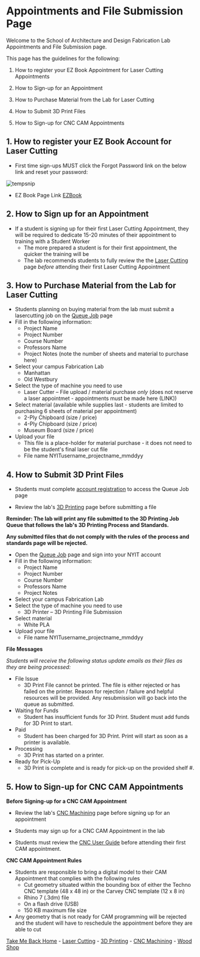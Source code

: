 # Appointments and File Submission Page

Welcome to the School of Architecture and Design Fabrication Lab Appointments and File Submission page. 

This page has the guidelines for the following: 

1. How to register your EZ Book Appointment for Laser Cutting Appointments
   
2. How to Sign-up for an Appointment
   
3. How to Purchase Material from the Lab for Laser Cutting
   
4. How to Submit 3D Print Files
   
5. How to Sign-up for CNC CAM Appointments



## 1. How to register your EZ Book Account for Laser Cutting

* First time sign-ups MUST click the Forgot Password link on the below link and reset your password:

 ![tempsnip](https://github.com/user-attachments/assets/a95634f1-71b4-4703-9047-c5b3157b8628)

* EZ Book Page Link [EZBook](https://new.ezbook.com/NYIT)


## 2. How to Sign up for an Appointment

* If a student is signing up for their first Laser Cutting Appointment, they will be required to dedicate 15-20 minutes of their appointment to training with a Student Worker
  * The more prepared a student is for their first appointment, the quicker the training will be
  * The lab recommends students to fully review the the [Laser Cutting](https://digitalfabricationlab-nyit-soad.github.io/resources/LaserCutters/) page *before* attending their first Laser Cutting Appointment
    

## 3. How to Purchase Material from the Lab for Laser Cutting

* Students planning on buying material from the lab must submit a lasercutting job on the [Queue Job](https://www.nyit.edu/architecture/fabrication_labs/queue_job) page
* Fill in the following information: 
  * Project Name
  * Project Number
  * Course Number
  * Professors Name
  * Project Notes (note the number of sheets and material to purchase here)
* Select your campus Fabrication Lab
  * Manhattan
  * Old Westbury
* Select the type of machine you need to use 
  * Laser Cutter – File upload / material purchase *only* (does not reserve a laser appointmet - appointments must be made here (LINK))
* Select material (available while supplies last - students are limited to purchasing 6 sheets of material per appointment)
  * 2-Ply Chipboard (size / price)
  * 4-Ply Chipboard (size / price)
  * Museum Board (size / price)
* Upload your file
  * This file is a place-holder for material purchase - it does not need to be the student's final laser cut file   
  * File name NYITusername_projectname_mmddyy
    
## 4. How to Submit 3D Print Files

* Students must complete [account registration](https://www.nyit.edu/architecture/fabrication_labs/account_registration) to access the Queue Job page

* Review the lab's [3D Printing](https://digitalfabricationlab-nyit-soad.github.io/resources/3Dprinters/) page before submitting a file
  
**Reminder: The lab will print any file submitted to the 3D Printing Job Queue that follows the lab's 3D Printing Process and Standards.**

**Any submitted files that do not comply with the rules of the process and standards page will be rejected.**
    
* Open the [Queue Job](https://www.nyit.edu/architecture/fabrication_labs/queue_job) page and sign into your NYIT account
* Fill in the following information: 
  * Project Name
  * Project Number
  * Course Number
  * Professors Name
  * Project Notes
* Select your campus Fabrication Lab
* Select the type of machine you need to use 
  * 3D Printer – 3D Printing File Submission 
* Select material 
  * White PLA
* Upload your file
  * File name NYITusername_projectname_mmddyy
  
**File Messages**

*Students will receive the following status update emails as their files as they are being processed:*

* File Issue
  * 3D Print File cannot be printed. The file is either rejected or has failed on the printer. Reason for rejection / failure and helpful resources will be provided. Any resubmission will go back into the queue as submitted.
* Waiting for Funds
  * Student has insufficient funds for 3D Print. Student must add funds for 3D Print to start. 
* Paid
  * Student has been charged for 3D Print. Print will start as soon as a printer is available.
* Processing
  * 3D Print has started on a printer.
* Ready for Pick-Up
  * 3D Print is complete and is ready for pick-up on the provided shelf #.

## 5. How to Sign-up for CNC CAM Appointments

**Before Signing-up for a CNC CAM Appointment**

* Review the lab's [CNC Machining](https://digitalfabricationlab-nyit-soad.github.io/resources/CNCmills/) page before signing up for an appointment
  
* Students may sign up for a CNC CAM Appointment in the lab

* Students must review the [CNC User Guide](https://github.com/DigitalFabricationLab-NYIT-SoAD/resources/blob/main/UserGuides/CNCmills.md) before attending their first CAM appointment.

**CNC CAM Appointment Rules**
* Students are responsible to bring a digital model to their CAM Appointment that complies with the following rules
  * Cut geometry situated within the bounding box of either the Techno CNC template (48 x 48 in) or the Carvey CNC template (12 x 8 in)
  * Rhino 7 (.3dm) file
  * On a flash drive (USB)
  * 150 KB maximum file size
* Any geometry that is not ready for CAM programming will be rejected and the student will have to reschedule the appointment before they are able to cut


[Take Me Back Home](https://digitalfabricationlab-nyit-soad.github.io/resources/) - [Laser Cutting](https://digitalfabricationlab-nyit-soad.github.io/resources/LaserCutters/) - [3D Printing](https://digitalfabricationlab-nyit-soad.github.io/resources/3Dprinters/) - [CNC Machining](https://digitalfabricationlab-nyit-soad.github.io/resources/CNCmills/) - [Wood Shop](https://digitalfabricationlab-nyit-soad.github.io/resources/ShopTools/)
